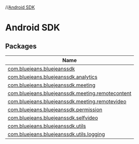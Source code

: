 //[Android SDK](index.md)



# Android SDK


## Packages

|  Name |
|---|
| <a name="com.bluejeans.bluejeanssdk////PointingToDeclaration/"></a>[com.bluejeans.bluejeanssdk](com.bluejeans.bluejeanssdk/index.md)|
| <a name="com.bluejeans.bluejeanssdk.analytics////PointingToDeclaration/"></a>[com.bluejeans.bluejeanssdk.analytics](com.bluejeans.bluejeanssdk.analytics/index.md)|
| <a name="com.bluejeans.bluejeanssdk.meeting////PointingToDeclaration/"></a>[com.bluejeans.bluejeanssdk.meeting](com.bluejeans.bluejeanssdk.meeting/index.md)|
| <a name="com.bluejeans.bluejeanssdk.meeting.remotecontent////PointingToDeclaration/"></a>[com.bluejeans.bluejeanssdk.meeting.remotecontent](com.bluejeans.bluejeanssdk.meeting.remotecontent/index.md)|
| <a name="com.bluejeans.bluejeanssdk.meeting.remotevideo////PointingToDeclaration/"></a>[com.bluejeans.bluejeanssdk.meeting.remotevideo](com.bluejeans.bluejeanssdk.meeting.remotevideo/index.md)|
| <a name="com.bluejeans.bluejeanssdk.permission////PointingToDeclaration/"></a>[com.bluejeans.bluejeanssdk.permission](com.bluejeans.bluejeanssdk.permission/index.md)|
| <a name="com.bluejeans.bluejeanssdk.selfvideo////PointingToDeclaration/"></a>[com.bluejeans.bluejeanssdk.selfvideo](com.bluejeans.bluejeanssdk.selfvideo/index.md)|
| <a name="com.bluejeans.bluejeanssdk.utils////PointingToDeclaration/"></a>[com.bluejeans.bluejeanssdk.utils](com.bluejeans.bluejeanssdk.utils/index.md)|
| <a name="com.bluejeans.bluejeanssdk.utils.logging////PointingToDeclaration/"></a>[com.bluejeans.bluejeanssdk.utils.logging](com.bluejeans.bluejeanssdk.utils.logging/index.md)|

